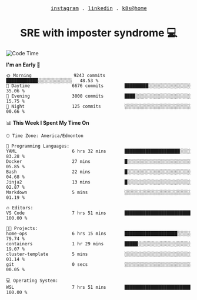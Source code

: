 <p align="center">
  <samp>
    <a href="https://www.instagram.com/lildrunkensmurf/">instagram</a> .
    <a href="https://www.linkedin.com/in/joryirving/">linkedin</a> .
    <a href="https://github.com/joryirving/home-ops">k8s@home</a>
  </samp>
</p>

<h1 align="center">
  SRE with imposter syndrome 💻
</h1>

<!--START_SECTION:waka-->
![Code Time](http://img.shields.io/badge/Code%20Time-195%20hrs%2025%20mins-blue)

**I'm an Early 🐤** 

```text
🌞 Morning                9243 commits        ████████████░░░░░░░░░░░░░   48.53 % 
🌆 Daytime                6676 commits        █████████░░░░░░░░░░░░░░░░   35.06 % 
🌃 Evening                3000 commits        ████░░░░░░░░░░░░░░░░░░░░░   15.75 % 
🌙 Night                  125 commits         ░░░░░░░░░░░░░░░░░░░░░░░░░   00.66 % 
```


📊 **This Week I Spent My Time On** 

```text
🕑︎ Time Zone: America/Edmonton

💬 Programming Languages: 
YAML                     6 hrs 32 mins       █████████████████████░░░░   83.28 % 
Docker                   27 mins             █░░░░░░░░░░░░░░░░░░░░░░░░   05.85 % 
Bash                     22 mins             █░░░░░░░░░░░░░░░░░░░░░░░░   04.68 % 
Jinja2                   13 mins             █░░░░░░░░░░░░░░░░░░░░░░░░   02.87 % 
Markdown                 5 mins              ░░░░░░░░░░░░░░░░░░░░░░░░░   01.19 % 

🔥 Editors: 
VS Code                  7 hrs 51 mins       █████████████████████████   100.00 % 

🐱‍💻 Projects: 
home-ops                 6 hrs 15 mins       ████████████████████░░░░░   79.74 % 
containers               1 hr 29 mins        █████░░░░░░░░░░░░░░░░░░░░   19.07 % 
cluster-template         5 mins              ░░░░░░░░░░░░░░░░░░░░░░░░░   01.14 % 
git                      0 secs              ░░░░░░░░░░░░░░░░░░░░░░░░░   00.05 % 

💻 Operating System: 
WSL                      7 hrs 51 mins       █████████████████████████   100.00 % 
```


<!--END_SECTION:waka-->
